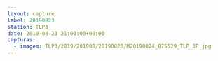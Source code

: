 ```yaml
---
layout: capture
label: 20190823
station: TLP3
date: 2019-08-23 21:00:00+00:00
capturas:
  - imagem: TLP3/2019/201908/20190823/M20190824_075529_TLP_3P.jpg
---
```

